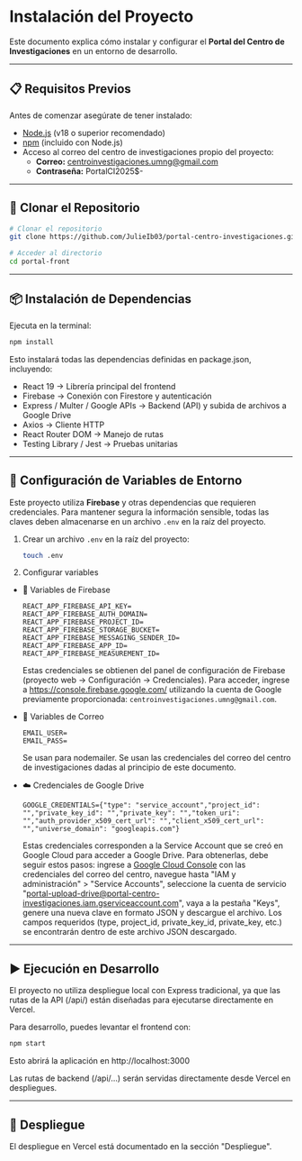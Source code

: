 # Instalación del Proyecto

Este documento explica cómo instalar y configurar el **Portal del Centro de Investigaciones** en un entorno de desarrollo.

---

## 📋 Requisitos Previos

Antes de comenzar asegúrate de tener instalado:

- [Node.js](https://nodejs.org/) (v18 o superior recomendado)
- [npm](https://www.npmjs.com/) (incluido con Node.js)
- Acceso al correo del centro de investigaciones propio del proyecto:
  - **Correo:** centroinvestigaciones.umng@gmail.com
  - **Contraseña:** PortalCI2025$-

---

## 📂 Clonar el Repositorio

```bash
# Clonar el repositorio
git clone https://github.com/JulieIb03/portal-centro-investigaciones.git

# Acceder al directorio
cd portal-front
```

---

## 📦 Instalación de Dependencias

Ejecuta en la terminal:

```bash
npm install
```

Esto instalará todas las dependencias definidas en package.json, incluyendo:

- React 19 → Librería principal del frontend
- Firebase → Conexión con Firestore y autenticación
- Express / Multer / Google APIs → Backend (API) y subida de archivos a Google Drive
- Axios → Cliente HTTP
- React Router DOM → Manejo de rutas
- Testing Library / Jest → Pruebas unitarias

---

## 🔐 Configuración de Variables de Entorno

Este proyecto utiliza **Firebase** y otras dependencias que requieren credenciales. Para mantener segura la información sensible, todas las claves deben almacenarse en un archivo `.env` en la raíz del proyecto.

1. Crear un archivo `.env` en la raíz del proyecto:

    ```bash
    touch .env
    ```

2. Configurar variables

- 🔑 Variables de Firebase

    ``` text
    REACT_APP_FIREBASE_API_KEY=
    REACT_APP_FIREBASE_AUTH_DOMAIN=
    REACT_APP_FIREBASE_PROJECT_ID=
    REACT_APP_FIREBASE_STORAGE_BUCKET=
    REACT_APP_FIREBASE_MESSAGING_SENDER_ID=
    REACT_APP_FIREBASE_APP_ID=
    REACT_APP_FIREBASE_MEASUREMENT_ID=
    ```
    Estas credenciales se obtienen del panel de configuración de Firebase (proyecto web → Configuración → Credenciales). Para acceder, ingrese a  <a href="https://console.firebase.google.com/">https://console.firebase.google.com/</a> utilizando la cuenta de Google previamente proporcionada: `centroinvestigaciones.umng@gmail.com`.

- 📧 Variables de Correo

    ```
    EMAIL_USER=
    EMAIL_PASS=
    ```

    Se usan para nodemailer. Se usan las credenciales del correo del centro de investigaciones dadas al principio de este documento.

- ☁️ Credenciales de Google Drive

    ```
    GOOGLE_CREDENTIALS={"type": "service_account","project_id": "","private_key_id": "","private_key": "","token_uri": "","auth_provider_x509_cert_url": "","client_x509_cert_url": "","universe_domain": "googleapis.com"}
    ```

    Estas credenciales corresponden a la Service Account que se creó en Google Cloud para acceder a Google Drive. 
    Para obtenerlas, debe seguir estos pasos: ingrese a <a href="https://console.cloud.google.com/">Google Cloud Console</a> con las credenciales del correo del centro, navegue hasta "IAM y administración" > "Service Accounts", seleccione la cuenta de servicio "portal-upload-drive@portal-centro-investigaciones.iam.gserviceaccount.com", vaya a la pestaña "Keys", genere una nueva clave en formato JSON y descargue el archivo. Los campos requeridos (type, project_id, private_key_id, private_key, etc.) se encontrarán dentro de este archivo JSON descargado.

---

## ▶️ Ejecución en Desarrollo

El proyecto no utiliza despliegue local con Express tradicional, ya que las rutas de la API (/api/) están diseñadas para ejecutarse directamente en Vercel.

Para desarrollo, puedes levantar el frontend con:

```bash
npm start
```

Esto abrirá la aplicación en http://localhost:3000

Las rutas de backend (/api/...) serán servidas directamente desde Vercel en despliegues.

---

## 🚀 Despliegue

El despliegue en Vercel está documentado en la sección "Despliegue".